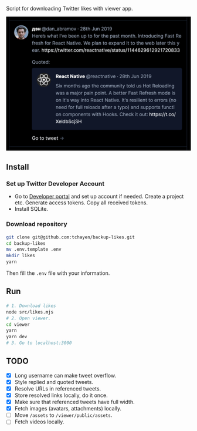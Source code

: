 Script for downloading Twitter likes with viewer app.

![Screenshot of the viewer app](screenshots/1.png)

## Install

### Set up Twitter Developer Account

- Go to [Developer portal](https://developer.twitter.com/en/portal/projects/) and set up account if needed. Create a project etc. Generate access tokens. Copy all received tokens.
- Install SQLite.

### Download repository

```bash
git clone git@github.com:tchayen/backup-likes.git
cd backup-likes
mv .env.template .env
mkdir likes
yarn
```

Then fill the `.env` file with your information.

## Run

```bash
# 1. Download likes
node src/likes.mjs
# 2. Open viewer.
cd viewer
yarn
yarn dev
# 3. Go to localhost:3000
```

## TODO

- [x] Long username can make tweet overflow.
- [x] Style replied and quoted tweets.
- [x] Resolve URLs in referenced tweets.
- [x] Store resolved links locally, do it once.
- [x] Make sure that referenced tweets have full width.
- [x] Fetch images (avatars, attachments) locally.
- [ ] Move `/assets` to `/viewer/public/assets`.
- [ ] Fetch videos locally.
